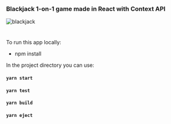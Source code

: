### Blackjack 1-on-1 game made in React with Context API

![blackjack](https://user-images.githubusercontent.com/52113159/105064820-7ed17480-5a7d-11eb-8f10-d757acba215e.gif)

#

To run this app locally: 

- npm install

In the project directory you can use:

#### `yarn start`

#### `yarn test`

#### `yarn build`

#### `yarn eject`



